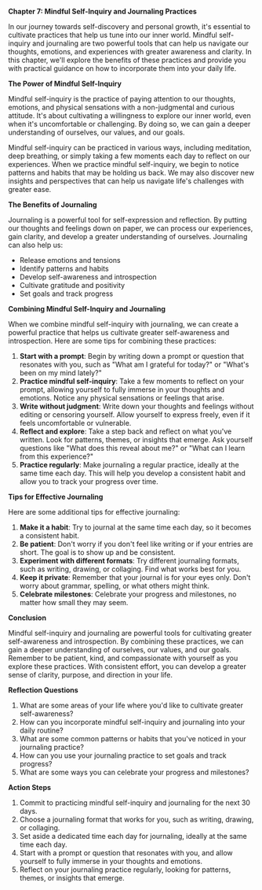 <p><strong>Chapter 7: Mindful Self-Inquiry and Journaling Practices</strong></p>

<p>In our journey towards self-discovery and personal growth, it's essential to cultivate practices that help us tune into our inner world. Mindful self-inquiry and journaling are two powerful tools that can help us navigate our thoughts, emotions, and experiences with greater awareness and clarity. In this chapter, we'll explore the benefits of these practices and provide you with practical guidance on how to incorporate them into your daily life.</p>

<p><strong>The Power of Mindful Self-Inquiry</strong></p>

<p>Mindful self-inquiry is the practice of paying attention to our thoughts, emotions, and physical sensations with a non-judgmental and curious attitude. It's about cultivating a willingness to explore our inner world, even when it's uncomfortable or challenging. By doing so, we can gain a deeper understanding of ourselves, our values, and our goals.</p>

<p>Mindful self-inquiry can be practiced in various ways, including meditation, deep breathing, or simply taking a few moments each day to reflect on our experiences. When we practice mindful self-inquiry, we begin to notice patterns and habits that may be holding us back. We may also discover new insights and perspectives that can help us navigate life's challenges with greater ease.</p>

<p><strong>The Benefits of Journaling</strong></p>

<p>Journaling is a powerful tool for self-expression and reflection. By putting our thoughts and feelings down on paper, we can process our experiences, gain clarity, and develop a greater understanding of ourselves. Journaling can also help us:</p>

<ul>
<li>Release emotions and tensions</li>
<li>Identify patterns and habits</li>
<li>Develop self-awareness and introspection</li>
<li>Cultivate gratitude and positivity</li>
<li>Set goals and track progress</li>
</ul>

<p><strong>Combining Mindful Self-Inquiry and Journaling</strong></p>

<p>When we combine mindful self-inquiry with journaling, we can create a powerful practice that helps us cultivate greater self-awareness and introspection. Here are some tips for combining these practices:</p>

<ol>
<li><strong>Start with a prompt</strong>: Begin by writing down a prompt or question that resonates with you, such as "What am I grateful for today?" or "What's been on my mind lately?"</li>
<li><strong>Practice mindful self-inquiry</strong>: Take a few moments to reflect on your prompt, allowing yourself to fully immerse in your thoughts and emotions. Notice any physical sensations or feelings that arise.</li>
<li><strong>Write without judgment</strong>: Write down your thoughts and feelings without editing or censoring yourself. Allow yourself to express freely, even if it feels uncomfortable or vulnerable.</li>
<li><strong>Reflect and explore</strong>: Take a step back and reflect on what you've written. Look for patterns, themes, or insights that emerge. Ask yourself questions like "What does this reveal about me?" or "What can I learn from this experience?"</li>
<li><strong>Practice regularly</strong>: Make journaling a regular practice, ideally at the same time each day. This will help you develop a consistent habit and allow you to track your progress over time.</li>
</ol>

<p><strong>Tips for Effective Journaling</strong></p>

<p>Here are some additional tips for effective journaling:</p>

<ol>
<li><strong>Make it a habit</strong>: Try to journal at the same time each day, so it becomes a consistent habit.</li>
<li><strong>Be patient</strong>: Don't worry if you don't feel like writing or if your entries are short. The goal is to show up and be consistent.</li>
<li><strong>Experiment with different formats</strong>: Try different journaling formats, such as writing, drawing, or collaging. Find what works best for you.</li>
<li><strong>Keep it private</strong>: Remember that your journal is for your eyes only. Don't worry about grammar, spelling, or what others might think.</li>
<li><strong>Celebrate milestones</strong>: Celebrate your progress and milestones, no matter how small they may seem.</li>
</ol>

<p><strong>Conclusion</strong></p>

<p>Mindful self-inquiry and journaling are powerful tools for cultivating greater self-awareness and introspection. By combining these practices, we can gain a deeper understanding of ourselves, our values, and our goals. Remember to be patient, kind, and compassionate with yourself as you explore these practices. With consistent effort, you can develop a greater sense of clarity, purpose, and direction in your life.</p>

<p><strong>Reflection Questions</strong></p>

<ol>
<li>What are some areas of your life where you'd like to cultivate greater self-awareness?</li>
<li>How can you incorporate mindful self-inquiry and journaling into your daily routine?</li>
<li>What are some common patterns or habits that you've noticed in your journaling practice?</li>
<li>How can you use your journaling practice to set goals and track progress?</li>
<li>What are some ways you can celebrate your progress and milestones?</li>
</ol>

<p><strong>Action Steps</strong></p>

<ol>
<li>Commit to practicing mindful self-inquiry and journaling for the next 30 days.</li>
<li>Choose a journaling format that works for you, such as writing, drawing, or collaging.</li>
<li>Set aside a dedicated time each day for journaling, ideally at the same time each day.</li>
<li>Start with a prompt or question that resonates with you, and allow yourself to fully immerse in your thoughts and emotions.</li>
<li>Reflect on your journaling practice regularly, looking for patterns, themes, or insights that emerge.</li>
</ol>

